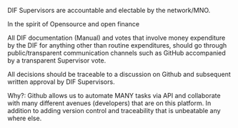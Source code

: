 DIF Supervisors are accountable and electable by the network/MNO.

In the spirit of Opensource and open finance

All DIF documentation (Manual) and votes that involve money expenditure by the DIF for anything other than routine
expenditures, should go through public/transparent communication channels such as GitHub accompanied by 
a transparent Supervisor vote. 

All decisions should be traceable to a discussion on Github and subsequent written approval by DIF Supervisors.

Why?: Github allows us to automate MANY tasks via API and collaborate with many different avenues (developers) that are on this platform.   In addition to adding version control and traceability that is unbeatable any where else.
